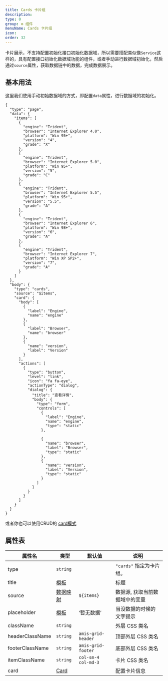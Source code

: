 ```yaml
---
title: Cards 卡片组
description: 
type: 0
group: ⚙ 组件
menuName: Cards 卡片组
icon: 
order: 32
---
```

卡片展示，不支持配置初始化接口初始化数据域，所以需要搭配类似像`Service`这样的，具有配置接口初始化数据域功能的组件，或者手动进行数据域初始化，然后通过`source`属性，获取数据链中的数据，完成数据展示。

## 基本用法

这里我们使用手动初始数据域的方式，即配置`data`属性，进行数据域的初始化。

```schema:height="450"
{
  "type": "page",
  "data": {
    "items": [
      {
        "engine": "Trident",
        "browser": "Internet Explorer 4.0",
        "platform": "Win 95+",
        "version": "4",
        "grade": "X"
      },
      {
        "engine": "Trident",
        "browser": "Internet Explorer 5.0",
        "platform": "Win 95+",
        "version": "5",
        "grade": "C"
      },
      {
        "engine": "Trident",
        "browser": "Internet Explorer 5.5",
        "platform": "Win 95+",
        "version": "5.5",
        "grade": "A"
      },
      {
        "engine": "Trident",
        "browser": "Internet Explorer 6",
        "platform": "Win 98+",
        "version": "6",
        "grade": "A"
      },
      {
        "engine": "Trident",
        "browser": "Internet Explorer 7",
        "platform": "Win XP SP2+",
        "version": "7",
        "grade": "A"
      }
    ]
  },
  "body": {
    "type": "cards",
    "source": "$items",
    "card": {
      "body": [
        {
          "label": "Engine",
          "name": "engine"
        },
        {
          "label": "Browser",
          "name": "browser"
        },
        {
          "name": "version",
          "label": "Version"
        }
      ],
      "actions": [
        {
          "type": "button",
          "level": "link",
          "icon": "fa fa-eye",
          "actionType": "dialog",
          "dialog": {
            "title": "查看详情",
            "body": {
              "type": "form",
              "controls": [
                {
                  "label": "Engine",
                  "name": "engine",
                  "type": "static"
                },

                {
                  "name": "browser",
                  "label": "Browser",
                  "type": "static"
                },
                {
                  "name": "version",
                  "label": "Version",
                  "type": "static"
                }
              ]
            }
          }
        }
      ]
    }
  }
}
```

或者你也可以使用CRUD的 [card模式](./crud#cards-%E5%8D%A1%E7%89%87%E6%A8%A1%E5%BC%8F)

## 属性表

| 属性名          | 类型                       | 默认值              | 说明                           |
| --------------- | -------------------------- | ------------------- | ------------------------------ |
| type            | `string`                   |                     | `"cards"` 指定为卡片组。       |
| title           | [模板](./template)         |                     | 标题                           |
| source          | [数据映射](./data-mapping) | `${items}`          | 数据源, 获取当前数据域中的变量 |
| placeholder     | [模板](./template)         | ‘暂无数据’          | 当没数据的时候的文字提示       |
| className       | `string`                   |                     | 外层 CSS 类名                  |
| headerClassName | `string`                   | `amis-grid-header`  | 顶部外层 CSS 类名              |
| footerClassName | `string`                   | `amis-grid-footer`  | 底部外层 CSS 类名              |
| itemClassName   | `string`                   | `col-sm-4 col-md-3` | 卡片 CSS 类名                  |
| card            | [Card](./card)             |                     | 配置卡片信息                   |







